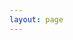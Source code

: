 ```yaml
---
layout: page
---
```

<script setup>
import {
  VPTeamPage,
  VPTeamPageTitle,
  VPTeamMembers,
} from 'vitepress/theme'

const members = [

  {
    avatar: 'https://pic.imgdb.cn/item/6697d130d9c307b7e98f4042.jpg',
    name: '【缘盟】悠',
    title: '资料整理的大大',
    links: [
    //   { icon: 'github', link: 'https://github.com/kiaking' },
    //   { icon: 'twitter', link: 'https://twitter.com/KiaKing85' },
    ],
  },
    {
    avatar: 'https://pic.imgdb.cn/item/6697d146d9c307b7e98f5ac1.jpg',
    name: '苏唯冰',
    title: '实体书策划',
    links: [
    ],
  },
    {
    avatar: 'https://pic.imgdb.cn/item/64a27f5d1ddac507ccc88b2b.jpg',
    name: '张涵筱',
    title: '本站技术支持',
    links: [
    ],
  },
      {
    avatar: 'https://pic.imgdb.cn/item/64a27f5d1ddac507ccc88b2b.jpg',
    name: '张涵筱',
    title: '本站技术支持',
    links: [
    ],
  },
]
</script>

<VPTeamPage style="margin: 0 0 20px 0;">
  <VPTeamPageTitle>
    <template #title>
      我们
    </template>
    <template #lead>
    这是问题妹妹恋上我十年来中做出重要贡献的人物
    </template>
  </VPTeamPageTitle>
  <VPTeamMembers :members="members" size="small" />
</VPTeamPage>


